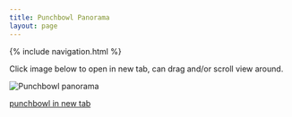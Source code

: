 ```yaml
---
title: Punchbowl Panorama
layout: page
---
```



{% include navigation.html %} 

<p></p>


Click image below to open in new tab, can drag and/or scroll view around.  

  ![Punchbowl panorama](https://nswaswajim.github.io/lutembe/images/punchbowlPano.jpg)  


<a href="https://nswaswajim.github.io/lutembe/images/punchbowlPano.jpg" target="_blank">punchbowl in new tab</a>

